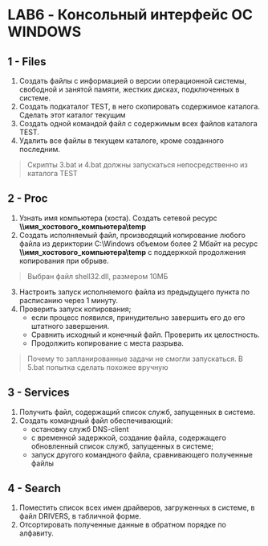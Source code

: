 # LAB6 - Консольный интерфейс ОС WINDOWS

## **1 - Files**
1. Cоздать файлы с
информацией о версии операционной системы, свободной и занятой памяти,
жестких дисках, подключенных в системе.
2. Создать подкаталог TEST, в него скопировать содержимое каталога.
Сделать этот каталог текущим
3. Создать одной командой файл с содержимым всех файлов каталога TEST.
4. Удалить все файлы в текущем каталоге, кроме созданного последним.

> Скрипты 3.bat и 4.bat должны запускаться непосредственно из каталога TEST
## **2 - Proc**
1. Узнать имя компьютера (хоста). Создать сетевой ресурс
**\\\имя_хостового_компьютера\temp**
2. Создать исполняемый файл, производящий копирование любого файла из
дериктории C:\Windows объемом более 2 Мбайт на ресурс
**\\\имя_хостового_компьютера\temp** с поддержкой продолжения копирования
при обрыве.
> Выбран файл shell32.dll, размером 10МБ
3. Настроить запуск исполняемого файла из предыдущего пункта по расписанию
через 1 минуту.
4. Проверить запуск копирования; 
    - если процесс появился, принудительно завершить его
до его штатного завершения. 
    - Сравнить исходный и конечный файл. Проверить их целостность. 
    - Продолжить копирование с места разрыва.
> Почему то запланированные задачи не смогли запускаться. В 5.bat попытка сделать похожее вручную
## **3 - Services**
1. Получить файл, содержащий список служб, запущенных в системе.
2. Создать командный файл обеспечивающий: 
    - остановку служб DNS-client
    - с временной задержкой, создание файла, содержащего обновленный список служб, запущенных в системе;
    - запуск другого командного файла, сравнивающего полученные файлы
## **4 - Search**
1. Поместить список всех имен драйверов, загруженных в системе, в файл DRIVERS, в табличной форме.
2. Отсортировать полученные данные в обратном порядке по алфавиту.